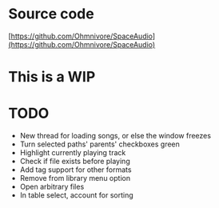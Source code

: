 # Source code
[https://github.com/Ohmnivore/SpaceAudio](https://github.com/Ohmnivore/SpaceAudio)

# This is a WIP

# TODO
* New thread for loading songs, or else the window freezes
* Turn selected paths' parents' checkboxes green
* Highlight currently playing track
* Check if file exists before playing
* Add tag support for other formats
* Remove from library menu option
* Open arbitrary files
* In table select, account for sorting
